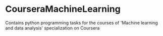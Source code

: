 # CourseraMachineLearning
Contains python programming tasks for the courses of 'Machine learning and data analysis' specialization on Coursera
